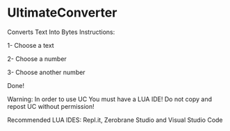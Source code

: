 # UltimateConverter
Converts Text Into Bytes
Instructions:
<p>1- Choose a text</p>
<p>2- Choose a number</p>
<p>3- Choose another number</p>
<p>Done!</p>
<p>Warning: In order to use UC You must have a LUA IDE! Do not copy and repost UC without permission!
<p>Recommended LUA IDES: Repl.it, Zerobrane Studio and Visual Studio Code
